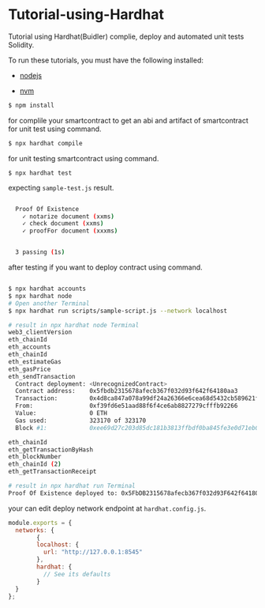 # Tutorial-using-Hardhat

Tutorial using Hardhat(Buidler) complie, deploy and automated unit tests Solidity.

To run these tutorials, you must have the following installed:

- [nodejs](https://nodejs.org/en/)

- [nvm](https://github.com/nvm-sh/nvm)

```bash
$ npm install
```

for complile your smartcontract to get an abi and artifact of smartcontract for unit test using command.

```bash
$ npx hardhat compile
```

for unit testing smartcontract using command.

```
$ npx hardhat test
```
expecting `sample-test.js` result.
```bash

  Proof Of Existence
    ✓ notarize document (xxms)
    ✓ check document (xxms)
    ✓ proofFor document (xxxms)


  3 passing (1s)

```

after testing if you want to deploy contract using command.

```bash

$ npx hardhat accounts
$ npx hardhat node
# Open another Terminal
$ npx hardhat run scripts/sample-script.js --network localhost

# result in npx hardhat node Terminal
web3_clientVersion
eth_chainId
eth_accounts
eth_chainId
eth_estimateGas
eth_gasPrice
eth_sendTransaction
  Contract deployment: <UnrecognizedContract>
  Contract address:    0x5fbdb2315678afecb367f032d93f642f64180aa3
  Transaction:         0x4d8ca847a078a99df24a26366e6cea68d5432cb589621fecba41724a7746c945
  From:                0xf39fd6e51aad88f6f4ce6ab8827279cfffb92266
  Value:               0 ETH
  Gas used:            323170 of 323170
  Block #1:            0xee69d27c203d85dc181b3813ffbdf0ba845fe3e0d71eb03d48caac0a44eb585d

eth_chainId
eth_getTransactionByHash
eth_blockNumber
eth_chainId (2)
eth_getTransactionReceipt

# result in npx hardhat run Terminal
Proof Of Existence deployed to: 0x5FbDB2315678afecb367f032d93F642f64180aa3

```
your can edit deploy network endpoint at `hardhat.config.js`.

```javascript
module.exports = {
  networks: {
        {
        localhost: {
          url: "http://127.0.0.1:8545"
        },
        hardhat: {
          // See its defaults
        }
  }
};
```
